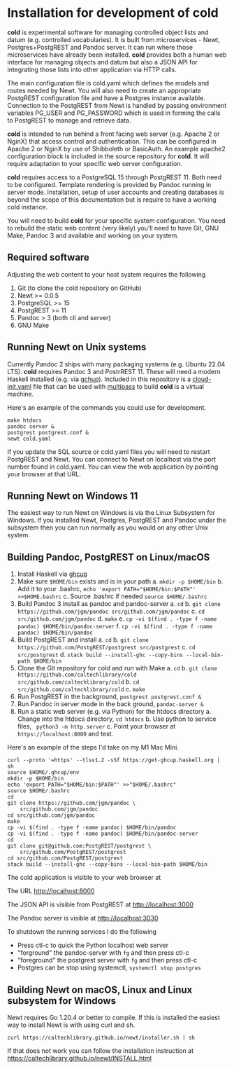 Installation for development of **cold**
=======================================

**cold** is experimental software for managing controlled object lists and datum (e.g. controlled vocabularies). It is built from microservices - Newt, Postgres+PostgREST and Pandoc server. It can run where those microservices have already been installed.  **cold** provides both a human web interface for managing objects and datum but also a JSON API for integrating those lists into other application via HTTP calls. 

The main configuration file is cold.yaml which defines the models and routes needed by Newt. You will also need to create an appropriate PostgREST configuration file and have a Postgres instance available. Connection to the PostgREST from Newt is handled by passing environment variables PG_USER and PG_PASSWORD which is used in forming the calls to PostgREST to manage and retrieve data.

**cold** is intended to run behind a front facing web server (e.g. Apache 2 or NginX) that access control and authentication. This can be configured in Apache 2 or NginX by use of Shibboleth or BasicAuth.  An example apache2 configuration block is included in the source repository for **cold**. It will require adaptation to your specific web server configuration.

**cold** requires access to a PostgreSQL 15 through PostgREST 11. Both need to be configured. Template rendering is provided by Pandoc running in server mode.  Installation, setup of user accounts and creating databases is beyond the scope of this documentation but is require to have a working cold instance.

You will need to build **cold** for your specific system configuration.  You need to rebuild the static web content (very likely) you'll need to have Git, GNU Make, Pandoc 3 and available and working on your system.

Required software
-----------------

Adjusting the web content to your host system requires the following

1. Git (to clone the cold repository on GitHub)
2. Newt >= 0.0.5
2. PostgreSQL >= 15
3. PostgREST >= 11
4. Pandoc > 3 (both cli and server)
5. GNU Make

Running Newt on Unix systems
----------------------------

Currently Pandoc 2 ships with many packaging systems (e.g. Ubuntu 22.04 LTS). **cold** requires Pandoc 3 and PostrREST 11. These will need a modern Haskell installed (e.g. via [gchup](https://www.haskell.org/ghcup/)). Included in this repository is a [cloud-init.yaml](cloud-init.yaml) file that can be used with [multipass](https://multipass.run) to build **cold** is a virtual machine.

Here's an example of the commands you could use for development.

~~~
make htdocs
pandoc server & 
postgrest postgrest.conf &
newt cold.yaml
~~~

If you update the SQL source or cold.yaml files you will need to restart
PostgREST and Newt. You can connect to Newt on localhost via the port number found in cold.yaml.  You can view the web application by pointing your browser at that URL.

Running Newt on Windows 11
--------------------------

The easiest way to run Newt on Windows is via the Linux Subsystem for Windows. If you installed Newt, Postgres, PostgREST and Pandoc under the subsystem then you can run normally as you would on any other Unix system.

Building Pandoc, PostgREST on Linux/macOS
-----------------------------------------

1. Install Haskell via [ghcup](https://www.haskell.org/ghcup/)
2. Make sure `$HOME/bin` exists and is in your path
    a. `mkdir -p $HOME/bin`
    b. Add it to your .bashrc, `echo 'export PATH="$HOME/bin:$PATH"' >>$HOME.bashrc`
    c. Source .bashrc if needed `source $HOME/.bashrc`
3. Build Pandoc 3 install as pandoc and pandoc-server
    a. `cd`
    b. `git clone https://github.com/jgm/pandoc src/github.com/jgm/pandoc`
    c. `cd src/github.com/jgm/pandoc`
    d. `make`
    e. `cp -vi $(find . -type f -name pandoc) $HOME/bin/pandoc-server`
    f. `cp -vi $(find . -type f -name pandoc) $HOME/bin/pandoc`
3. Build PostgREST and install 
    a. `cd`
    b. `git clone https://github.com/PostgREST/postgrest src/postgrest`
    c. `cd src/postgrest`
    d. `stack build --install-ghc --copy-bins --local-bin-path $HOME/bin`
4. Clone the Git repository for cold and run with Make
    a. `cd`
    b. `git clone https://github.com/caltechlibrary/cold src/github.com/caltechlibrary/cold`
    b. `cd src/github.com/caltechlibrary/cold`
    c. `make`
5. Run PostgREST in the background, `postgrest postgrest.conf &`
6. Run Pandoc in server mode in the back ground, `pandoc-server &`
7. Run a static web server (e.g. via Python) for the htdocs directory
    a. Change into the htdocs directory, `cd htdocs`
    b. Use python to service files, ` python3 -m http.server`
    c. Point your browser at `https://localhost:8000` and test.

Here's an example of the steps I'd take on my M1 Mac Mini. 

~~~
curl --proto '=https' --tlsv1.2 -sSf https://get-ghcup.haskell.org | sh
source $HOME/.ghcup/env
mkdir -p $HOME/bin
echo 'export PATH="$HOME/bin:$PATH"' >>"$HOME/.bashrc"
source $HOME/.bashrc
cd
git clone https://github.com/jgm/pandoc \
    src/github.com/jgm/pandoc
cd src/github.com/jgm/pandoc
make
cp -vi $(find . -type f -name pandoc) $HOME/bin/pandoc
cp -vi $(find . -type f -name pandoc) $HOME/bin/pandoc-server
cd
git clone git@github.com:PostgREST/postgrest \
    src/github.com/PostgREST/postgrest
cd src/github.com/PostgREST/postgrest
stack build --install-ghc --copy-bins --local-bin-path $HOME/bin
~~~

The cold application is visible to your web browser at

The URL <http://localhost:8000>

The JSON API is visible from PostgREST at <http://localhost:3000>

The Pandoc server is visible at <http://localhost:3030>

To shutdown the running services I do the following

- Press ctl-c to quick the Python localhost web server
- "forground" the pandoc-server with `fg` and then press ctl-c
- "foreground" the postgrest server with `fg` and then press ctl-c
- Postgres can be stop using systemctl, `systemctl stop postgres`

Building Newt on macOS, Linux and Linux subsystem for Windows
-------------------------------------------------------------

Newt requires Go 1.20.4 or better to compile. If this is installed
the easiest way to install Newt is with using curl and sh.

~~~
curl https://caltechlibrary.github.io/newt/installer.sh | sh
~~~

If that does not work you can follow the installation instruction
at <https://caltechlibrary.github.io/newt/INSTALL.html>


